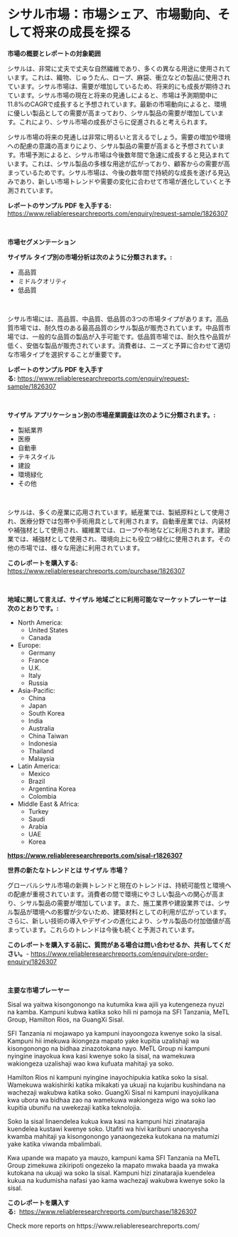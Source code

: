 <p><h1>シサル市場：市場シェア、市場動向、そして将来の成長を探る</h1></p><p><strong>市場の概要とレポートの対象範囲</strong></p>
<p><p>シサルは、非常に丈夫で丈夫な自然繊維であり、多くの異なる用途に使用されています。これは、織物、じゅうたん、ロープ、麻袋、衝立などの製品に使用されています。シサル市場は、需要が増加しているため、将来的にも成長が期待されています。シサル市場の現在と将来の見通しによると、市場は予測期間中に11.8%のCAGRで成長すると予想されています。最新の市場動向によると、環境に優しい製品としての需要が高まっており、シサル製品の需要が増加しています。これにより、シサル市場の成長がさらに促進されると考えられます。</p><p>シサル市場の将来の見通しは非常に明るいと言えるでしょう。需要の増加や環境への配慮の意識の高まりにより、シサル製品の需要が高まると予想されています。市場予測によると、シサル市場は今後数年間で急速に成長すると見込まれています。これは、シサル製品の多様な用途が広がっており、顧客からの需要が高まっているためです。シサル市場は、今後の数年間で持続的な成長を遂げる見込みであり、新しい市場トレンドや需要の変化に合わせて市場が進化していくと予測されています。</p></p>
<p><strong>レポートのサンプル PDF を入手する:</strong> <a href="https://www.reliableresearchreports.com/enquiry/request-sample/1826307">https://www.reliableresearchreports.com/enquiry/request-sample/1826307</a></p>
<p>&nbsp;</p>
<p><strong>市場セグメンテーション</strong></p>
<p><strong>サイザル タイプ別の市場分析は次のように分類されます。:</strong></p>
<p><ul><li>高品質</li><li>ミドルクオリティ</li><li>低品質</li></ul></p>
<p>&nbsp;</p>
<p><p>シサル市場には、高品質、中品質、低品質の3つの市場タイプがあります。高品質市場では、耐久性のある最高品質のシサル製品が販売されています。中品質市場では、一般的な品質の製品が入手可能です。低品質市場では、耐久性や品質が低く、安価な製品が販売されています。消費者は、ニーズと予算に合わせて適切な市場タイプを選択することが重要です。</p></p>
<p><strong>レポートのサンプル PDF を入手する:</strong>&nbsp;<a href="https://www.reliableresearchreports.com/enquiry/request-sample/1826307">https://www.reliableresearchreports.com/enquiry/request-sample/1826307</a></p>
<p>&nbsp;</p>
<p><strong> サイザル アプリケーション別の市場産業調査は次のように分類されます。:</strong></p>
<p><ul><li>製紙業界</li><li>医療</li><li>自動車</li><li>テキスタイル</li><li>建設</li><li>環境緑化</li><li>その他</li></ul></p>
<p>&nbsp;</p>
<p><p>シサルは、多くの産業に応用されています。紙産業では、製紙原料として使用され、医療分野では包帯や手術用具として利用されます。自動車産業では、内装材や補強材として使用され、繊維業では、ロープや布地などに利用されます。建設業では、補強材として使用され、環境向上にも役立つ緑化に使用されます。その他の市場では、様々な用途に利用されています。</p></p>
<p><strong>このレポートを購入する:</strong>&nbsp; <a href="https://www.reliableresearchreports.com/purchase/1826307">https://www.reliableresearchreports.com/purchase/1826307</a></p>
<p>&nbsp;</p>
<p><strong>地域に関して言えば、サイザル 地域ごとに利用可能なマーケットプレーヤーは次のとおりです。:</strong></p>
<p><ul>
    <li>
        North America:
        <ul>
            <li>United States</li>
            <li>Canada</li>
        </ul>
    </li>
    <li>
        Europe:
        <ul>
            <li>Germany</li>
            <li>France</li>
            <li>U.K.</li>
            <li>Italy</li>
            <li>Russia</li>
        </ul>
    </li>
    <li>
        Asia-Pacific:
        <ul>
            <li>China</li>
            <li>Japan</li>
            <li>South Korea</li>
            <li>India</li>
            <li>Australia</li>
            <li>China Taiwan</li>
            <li>Indonesia</li>
            <li>Thailand</li>
            <li>Malaysia</li>
        </ul>
    </li>
    <li>
        Latin America:
        <ul>
            <li>Mexico</li>
            <li>Brazil</li>
            <li>Argentina Korea</li>
            <li>Colombia</li>
        </ul>
    </li>
    <li>
        Middle East & Africa:
        <ul>
            <li>Turkey</li>
            <li>Saudi</li>
            <li>Arabia</li>
            <li>UAE</li>
            <li>Korea</li>
        </ul>
    </li>
    </ul></p>
<p><strong><a href="https://www.reliableresearchreports.com/sisal-r1826307">https://www.reliableresearchreports.com/sisal-r1826307</a></strong>&nbsp;</p>
<p><strong>世界の新たなトレンドとは サイザル 市場？</strong></p>
<p><p>グローバルシサル市場の新興トレンドと現在のトレンドは、持続可能性と環境への配慮が重視されています。消費者の間で環境にやさしい製品への関心が高まり、シサル製品の需要が増加しています。また、施工業界や建設業界では、シサル製品が環境への影響が少ないため、建築材料としての利用が広がっています。さらに、新しい技術の導入やデザインの進化により、シサル製品の付加価値が高まっています。これらのトレンドは今後も続くと予測されています。</p></p>
<p><strong>このレポートを購入する前に、質問がある場合は問い合わせるか、共有してください。</strong>- <a href="https://www.reliableresearchreports.com/enquiry/pre-order-enquiry/1826307">https://www.reliableresearchreports.com/enquiry/pre-order-enquiry/1826307</a></p>
<p>&nbsp;</p>
<p><strong>主要な市場プレーヤー</strong></p>
<p><p>Sisal wa yaitwa kisongonongo na kutumika kwa ajili ya kutengeneza nyuzi na kamba. Kampuni kubwa katika soko hili ni pamoja na SFI Tanzania, MeTL Group, Hamilton Rios, na GuangXi Sisal.</p><p>SFI Tanzania ni mojawapo ya kampuni inayoongoza kwenye soko la sisal. Kampuni hii imekuwa ikiongeza mapato yake kupitia uzalishaji wa kisongonongo na bidhaa zinazotokana nayo. MeTL Group ni kampuni nyingine inayokua kwa kasi kwenye soko la sisal, na wamekuwa wakiongeza uzalishaji wao kwa kufuata mahitaji ya soko.</p><p>Hamilton Rios ni kampuni nyingine inayochipukia katika soko la sisal. Wamekuwa wakishiriki katika mikakati ya ukuaji na kujaribu kushindana na wachezaji wakubwa katika soko. GuangXi Sisal ni kampuni inayojulikana kwa ubora wa bidhaa zao na wamekuwa wakiongeza wigo wa soko lao kupitia ubunifu na uwekezaji katika teknolojia.</p><p>Soko la sisal linaendelea kukua kwa kasi na kampuni hizi zinatarajia kuendelea kustawi kwenye soko. Utafiti wa hivi karibuni unaonyesha kwamba mahitaji ya kisongonongo yanaongezeka kutokana na matumizi yake katika viwanda mbalimbali.</p><p>Kwa upande wa mapato ya mauzo, kampuni kama SFI Tanzania na MeTL Group zimekuwa zikiripoti ongezeko la mapato mwaka baada ya mwaka kutokana na ukuaji wa soko la sisal. Kampuni hizi zinatarajia kuendelea kukua na kudumisha nafasi yao kama wachezaji wakubwa kwenye soko la sisal.</p></p>
<p><strong>このレポートを購入する:</strong>&nbsp;&nbsp;<a href="https://www.reliableresearchreports.com/purchase/1826307">https://www.reliableresearchreports.com/purchase/1826307</a></p>
<p>Check more reports on https://www.reliableresearchreports.com/</p>